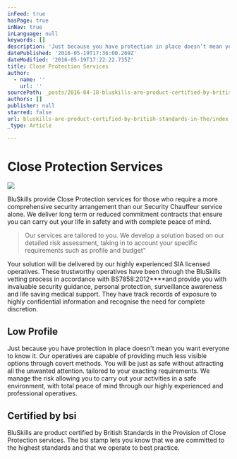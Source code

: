 ```yaml
---
inFeed: true
hasPage: true
inNav: true
inLanguage: null
keywords: []
description: 'Just because you have protection in place doesn’t mean you want everyone to know it. Our operatives are capable of providing much less visible options through covert methods. You will be just as safe without attracting all the unwanted attention. tailored to your exacting requirements. We manage the risk allowing you to carry out your activities in a safe environment, with total peace of mind through our highly experienced and professional operatives. '
datePublished: '2016-05-19T17:36:00.269Z'
dateModified: '2016-05-19T17:22:22.735Z'
title: Close Protection Services
author:
  - name: ''
    url: ''
sourcePath: _posts/2016-04-18-bluskills-are-product-certified-by-british-standards-in-the.md
authors: []
publisher: null
starred: false
url: bluskills-are-product-certified-by-british-standards-in-the/index.html
_type: Article

---
```

# Close Protection Services
![](https://s3-us-west-2.amazonaws.com/the-grid-img/p/467bf4e919cc6c3f6ce77a8dc9001c6c63a1683c.jpg)

BluSkills provide Close Protection services for those who require a more comprehensive security arrangement than our Security Chauffeur service alone. We deliver long term or reduced commitment contracts that ensure you can carry out your life in safety and with complete peace of mind.

> Our services are tailored to you. We develop a solution based on our detailed risk assessment, taking in to account your specific requirements such as profile and budget"

Your solution will be delivered by our highly experienced SIA licensed operatives. These trustworthy operatives have been through the BluSkills vetting process in accordance with BS7858:2012****and provide you with invaluable security guidance, personal protection, surveillance awareness and life saving medical support. They have track records of exposure to highly confidential information and recognise the need for complete discretion.

## Low Profile

Just because you have protection in place doesn't mean you want everyone to know it. Our operatives are capable of providing much less visible options through covert methods. You will be just as safe without attracting all the unwanted attention. tailored to your exacting requirements. We manage the risk allowing you to carry out your activities in a safe environment, with total peace of mind through our highly experienced and professional operatives. 

## Certified by bsi

BluSkills are product certified by British Standards in the Provision of Close Protection services. The bsi stamp lets you know that we are committed to the highest standards and that we operate to best practice.